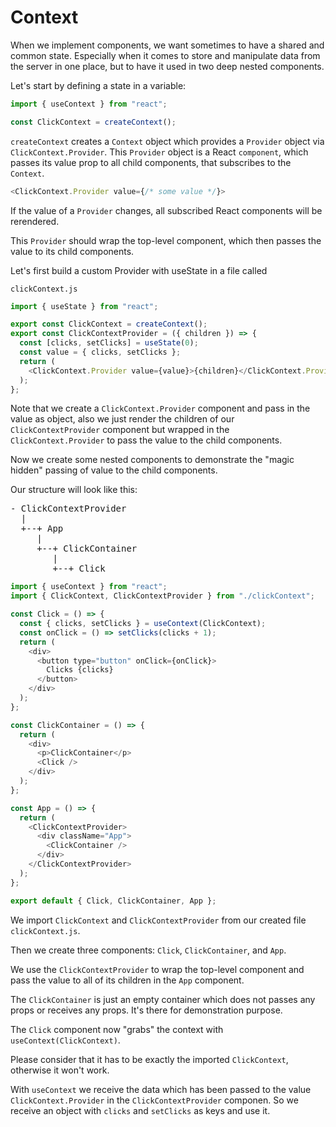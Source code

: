 # Context

When we implement components, we want sometimes to have a shared and common state.
Especially when it comes to store and manipulate data from the server in one place, but to have it used in two deep nested components.

Let's start by defining a state in a variable:

```javascript
import { useContext } from "react";

const ClickContext = createContext();
```

`createContext` creates a `Context` object which provides a `Provider` object via `ClickContext.Provider`.
This `Provider` object is a React `component`, which passes its value prop to all child components, that subscribes to the `Context`.

```javascript
<ClickContext.Provider value={/* some value */}>
```

If the value of a `Provider` changes, all subscribed React components will be rerendered.

This `Provider` should wrap the top-level component, which then passes the value to its child components.

Let's first build a custom Provider with useState in a file called

`clickContext.js`

```javascript
import { useState } from "react";

export const ClickContext = createContext();
export const ClickContextProvider = ({ children }) => {
  const [clicks, setClicks] = useState(0);
  const value = { clicks, setClicks };
  return (
    <ClickContext.Provider value={value}>{children}</ClickContext.Provider>
  );
};
```

Note that we create a `ClickContext.Provider` component and pass in the value as object,
also we just render the children of our `ClickContextProvider` component
but wrapped in the `ClickContext.Provider` to pass the value to the child components.

Now we create some nested components to demonstrate the "magic hidden" passing of value to the child components.

Our structure will look like this:

<pre>
- ClickContextProvider
  |
  +--+ App
     |
     +--+ ClickContainer
        |
        +--+ Click
</pre>

```javascript
import { useContext } from "react";
import { ClickContext, ClickContextProvider } from "./clickContext";

const Click = () => {
  const { clicks, setClicks } = useContext(ClickContext);
  const onClick = () => setClicks(clicks + 1);
  return (
    <div>
      <button type="button" onClick={onClick}>
        Clicks {clicks}
      </button>
    </div>
  );
};

const ClickContainer = () => {
  return (
    <div>
      <p>ClickContainer</p>
      <Click />
    </div>
  );
};

const App = () => {
  return (
    <ClickContextProvider>
      <div className="App">
        <ClickContainer />
      </div>
    </ClickContextProvider>
  );
};

export default { Click, ClickContainer, App };
```

We import `ClickContext` and `ClickContextProvider` from our created file `clickContext.js`.

Then we create three components: `Click`, `ClickContainer`, and `App`.

We use the `ClickContextProvider` to wrap the top-level component and pass the value to all of its children in the `App` component.

The `ClickContainer` is just an empty container which does not passes any props or receives any props.
It's there for demonstration purpose.

The `Click` component now "grabs" the context with `useContext(ClickContext)`.

Please consider that it has to be exactly the imported `ClickContext`, otherwise it won't work.

With `useContext` we receive the data which has been passed to the value `ClickContext.Provider` in the `ClickContextProvider` componen.
So we receive an object with `clicks` and `setClicks` as keys and use it.
